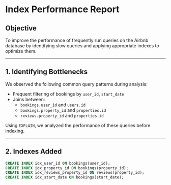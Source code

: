 # Index Performance Report

## Objective
To improve the performance of frequently run queries on the Airbnb database by identifying slow queries and applying appropriate indexes to optimize them.

---

## 1. Identifying Bottlenecks

We observed the following common query patterns during analysis:

- Frequent filtering of bookings by `user_id`, `start_date`
- Joins between:
  - `bookings.user_id` and `users.id`
  - `bookings.property_id` and `properties.id`
  - `reviews.property_id` and `properties.id`

Using `EXPLAIN`, we analyzed the performance of these queries before indexing.

---

## 2. Indexes Added

```sql
CREATE INDEX idx_user_id ON bookings(user_id);
CREATE INDEX idx_property_id ON bookings(property_id);
CREATE INDEX idx_reviews_property_id ON reviews(property_id);
CREATE INDEX idx_start_date ON bookings(start_date);
